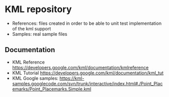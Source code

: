 # KML repository

- References: files created in order to be able to unit test implementation of the kml support 
- Samples: real sample files

## Documentation
- KML Reference https://developers.google.com/kml/documentation/kmlreference
- KML Tutorial https://developers.google.com/kml/documentation/kml_tut
- KML Google samples: https://kml-samples.googlecode.com/svn/trunk/interactive/index.html#./Point_Placemarks/Point_Placemarks.Simple.kml
